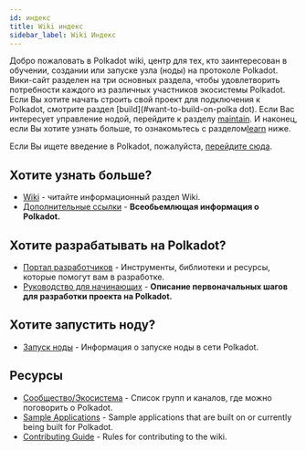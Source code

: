 ```yaml
---
id: индекс
title: Wiki индекс
sidebar_label: Wiki Индекс
---
```


Добро пожаловать в Polkadot wiki, центр для тех, кто заинтересован в обучении, создании или запуске узла (ноды) на протоколе Polkadot. Вики-сайт разделен на три основных раздела, чтобы удовлетворить потребности каждого из различных участников экосистемы Polkadot. Если Вы хотите начать строить свой проект для подключения к Polkadot, смотрите раздел [build](#want-to-build-on-polka dot). Если Вас интересует управление нодой, перейдите к разделу [maintain](#want-to-run-a-node). И наконец, если Вы хотите узнать больше, то ознакомьтесь с разделом[learn](#want-to-learn-more) ниже.

Если Вы ищете введение в Polkadot, пожалуйста, [перейдите сюда](learn-introduction).

## Хотите узнать больше?

- [Wiki](learn-introduction) - читайте информационный раздел Wiki.
- [Дополнительные ссылки](learn-relevant-links) - **Всеобьемлющая информация о Polkadot.**

## Хотите разрабатывать на Polkadot?

- [Портал разработчиков](build-index) - Инструменты, библиотеки и ресурсы, которые помогут вам в разработке.
- [Руководство для начинающих](build-build-with-polkadot) - **Описание первоначальных шагов для разработки проекта на Polkadot.**

## Хотите запустить ноду?

- [Запуск ноды](maintain-index) - Информация о запуске ноды в сети Polkadot.

## Ресурсы

- [Сообщество/Экосистема](community) - Список групп и каналов, где можно поговорить о Polkadot.
- [Sample Applications](build-examples-index) - Sample applications that are built on or currently being built for Polkadot.
- [Contributing Guide](contributing) - Rules for contributing to the wiki.

